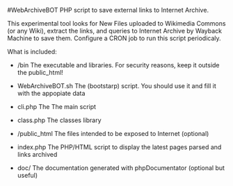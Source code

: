#WebArchiveBOT
PHP script to save external links to Internet Archive.

This experimental tool looks for New Files uploaded to Wikimedia Commons (or any Wiki), extract the links, and queries to Internet Archive by Wayback Machine to save them.
Configure a CRON job to run this script periodicaly.

What is included:
* /bin The executable and libraries. For security reasons, keep it outside the public_html!
 * WebArchiveBOT.sh The (bootstarp) script. You should use it and fill it with the appopiate data
 * cli.php The The main script
 * class.php The classes library
 
* /public_html The files intended to be exposed to Internet (optional)
 * index.php The PHP/HTML script to display the latest pages parsed and links archived
 * doc/ The documentation generated with phpDocumentator (optional but useful)